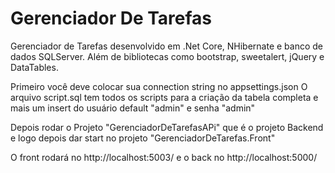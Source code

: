 # Gerenciador De Tarefas
Gerenciador de Tarefas desenvolvido em .Net Core, NHibernate e banco de dados SQLServer. Além de bibliotecas como bootstrap, sweetalert, jQuery e DataTables.

Primeiro você deve colocar sua connection string no appsettings.json
O arquivo script.sql tem todos os scripts para a criação da tabela completa e mais um insert do usuário default "admin" e senha "admin"

Depois rodar o Projeto "GerenciadorDeTarefasAPi" que é o projeto Backend e logo depois dar start no projeto "GerenciadorDeTarefas.Front"

O front rodará no http://localhost:5003/ e o back no http://localhost:5000/


